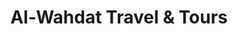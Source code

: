 ---
title: "Al-Wahdat Travel & Tours"
url: /karachi/al-wahdat-travel-and-tours/
shop: travel agency
---